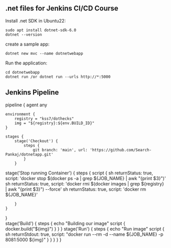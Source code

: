 ## .net files for Jenkins CI/CD Course

Install .net SDK in Ubuntu22:
```
sudo apt install dotnet-sdk-6.0
dotnet --version
```
create a sample app:
```
dotnet new mvc --name dotnetwebapp
```
Run the application:
```
cd dotnetwebapp
dotnet run /or dotnet run --urls http://*:5000
```

## Jenkins Pipeline

pipeline {
    agent any

    environment {
        registry = "kss7/dothecks"
        img = "${registry}:${env.BUILD_ID}"
    }

    stages {
        stage('Checkout') {
            steps {
                git branch: 'main', url: 'https://github.com/Search-Pankaj/dotnetapp.git'
            }
        }
stage('Stop running Container') {
    steps {
        script {
            sh returnStatus: true, script: 'docker stop $(docker ps -a | grep ${JOB_NAME} | awk "{print \$3}")' 
            sh returnStatus: true, script: 'docker rmi $(docker images | grep ${registry} | awk "{print \$3}") --force'
            sh returnStatus: true, script: 'docker rm ${JOB_NAME}'
           
        }
    }
}        
        stage('Build') {
            steps {
                echo "Building our image"
                script {
                    docker.build("${img}")
                }
            }
        }
        stage('Run') {
            steps {
                echo "Run image"
                script {
                    sh returnStdout: true, script: "docker run --rm -d --name ${JOB_NAME} -p 8081:5000 ${img}"
                }
            }
        }
    }
}

